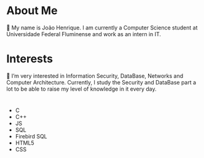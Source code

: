 # About Me
👋 
My name is João Henrique. 
I am currently a Computer Science student at Universidade Federal Fluminense and work as an intern in IT.

# Interests

👀 I’m very interested in Information Security, DataBase, Networks and Computer Architecture. 
Currently, I study the Security and DataBase part a lot to be able to raise my level of knowledge in it every day.

# 
- C
- C++
- JS
- SQL
- Firebird SQL
- HTML5
- CSS




<!---
Jujuca95/Jujuca95 is a ✨ special ✨ repository because its `README.md` (this file) appears on your GitHub profile.
You can click the Preview link to take a look at your changes.
--->
